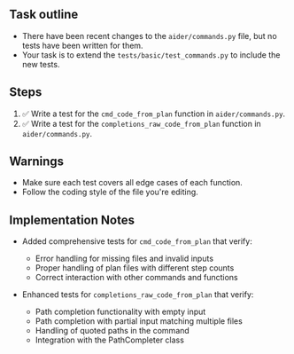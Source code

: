 ## Task outline
- There have been recent changes to the `aider/commands.py` file, but no tests have been written for them.
- Your task is to extend the `tests/basic/test_commands.py` to include the new tests.

## Steps
1. ✅ Write a test for the `cmd_code_from_plan` function in `aider/commands.py`.
2. ✅ Write a test for the `completions_raw_code_from_plan` function in `aider/commands.py`.

## Warnings
- Make sure each test covers all edge cases of each function.
- Follow the coding style of the file you're editing.

## Implementation Notes
- Added comprehensive tests for `cmd_code_from_plan` that verify:
  - Error handling for missing files and invalid inputs
  - Proper handling of plan files with different step counts
  - Correct interaction with other commands and functions
  
- Enhanced tests for `completions_raw_code_from_plan` that verify:
  - Path completion functionality with empty input
  - Path completion with partial input matching multiple files
  - Handling of quoted paths in the command
  - Integration with the PathCompleter class
